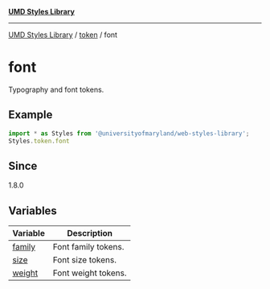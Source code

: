[**UMD Styles Library**](../../../README.md)

***

[UMD Styles Library](../../../README.md) / [token](../../README.md) / font

# font

Typography and font tokens.

## Example

```typescript
import * as Styles from '@universityofmaryland/web-styles-library';
Styles.token.font
```

## Since

1.8.0

## Variables

| Variable | Description |
| ------ | ------ |
| [family](variables/family.md) | Font family tokens. |
| [size](variables/size.md) | Font size tokens. |
| [weight](variables/weight.md) | Font weight tokens. |

